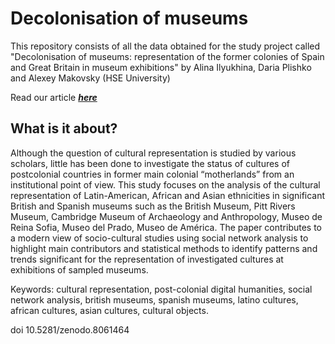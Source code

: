 # Decolonisation of museums
This repository consists of all the data obtained for the study project called "Decolonisation of museums:  representation of the former colonies of Spain and Great Britain in museum exhibitions" by Alina Ilyukhina, Daria Plishko and Alexey Makovsky (HSE University)

Read our article ***[here](https://docs.google.com/document/d/199-ClbtcpOXqbujG4W_8Vm6MZsAdSutq/edit?usp=sharing&ouid=109874936898744369055&rtpof=true&sd=true)*** 

## What is it about?
Although the question of cultural representation is studied by various scholars, little has been done to investigate the status of cultures of postcolonial countries in former main colonial “motherlands” from an institutional point of view. This study focuses on the analysis of the cultural representation of Latin-American, African and Asian ethnicities in significant British and Spanish museums such as the British Museum, Pitt Rivers Museum, Cambridge Museum of Archaeology and Anthropology, Museo de Reina Sofia, Museo del Prado, Museo de América. The paper contributes to a modern view of socio-cultural studies using social network analysis to highlight main contributors and statistical methods to identify patterns and trends significant for the representation of investigated cultures at exhibitions of sampled museums. 

Keywords: cultural representation, post-colonial digital humanities, social network analysis, british museums, spanish museums, latino cultures, african cultures, asian cultures, cultural objects.

doi 10.5281/zenodo.8061464
